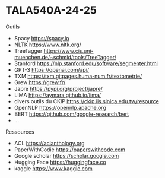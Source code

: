 # TALA540A-24-25

Outils
- Spacy https://spacy.io
- NLTK https://www.nltk.org/
- TreeTagger https://www.cis.uni-muenchen.de/~schmid/tools/TreeTagger/
- Stanford https://nlp.stanford.edu/software/segmenter.html
- GPT-3 https://openai.com/api/
- TXM https://txm.gitpages.huma-num.fr/textometrie/
- Grew https://grew.fr/
- Japre https://pypi.org/project/japre/
- LIMA https://aymara.github.io/lima/
- divers outils du CKIP https://ckip.iis.sinica.edu.tw/resource
- OpenNLP https://opennlp.apache.org
- BERT https://github.com/google-research/bert
- ...

Ressources
- ACL https://aclanthology.org
- PaperWithCodie https://paperswithcode.com
- Google scholar https://scholar.google.com 
- Hugging Face https://huggingface.co
- kaggle https://www.kaggle.com




